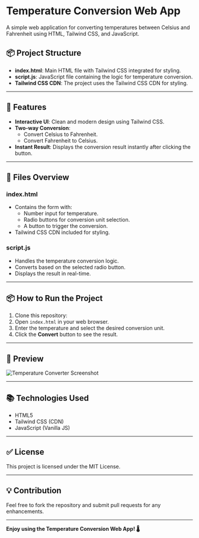 # Temperature Conversion Web App

A simple web application for converting temperatures between Celsius and Fahrenheit using HTML, Tailwind CSS, and JavaScript.

## 📦 Project Structure
- **index.html**: Main HTML file with Tailwind CSS integrated for styling.
- **script.js**: JavaScript file containing the logic for temperature conversion.
- **Tailwind CSS CDN**: The project uses the Tailwind CSS CDN for styling.

---

## 🎯 Features
- **Interactive UI**: Clean and modern design using Tailwind CSS.
- **Two-way Conversion**:
  - Convert Celsius to Fahrenheit.
  - Convert Fahrenheit to Celsius.
- **Instant Result**: Displays the conversion result instantly after clicking the button.

---

## 📂 Files Overview
### index.html
- Contains the form with:
  - Number input for temperature.
  - Radio buttons for conversion unit selection.
  - A button to trigger the conversion.
- Tailwind CSS CDN included for styling.

### script.js
- Handles the temperature conversion logic.
- Converts based on the selected radio button.
- Displays the result in real-time.

---

## 📦 How to Run the Project
1. Clone this repository:
2. Open `index.html` in your web browser.
3. Enter the temperature and select the desired conversion unit.
4. Click the **Convert** button to see the result.

---

## 📸 Preview
![Temperature Converter Screenshot](screenshot.png)

---

## 📚 Technologies Used
- HTML5
- Tailwind CSS (CDN)
- JavaScript (Vanilla JS)

---

## ✅ License
This project is licensed under the MIT License.

---

## 💡 Contribution
Feel free to fork the repository and submit pull requests for any enhancements.

---

**Enjoy using the Temperature Conversion Web App! 🌡️**
